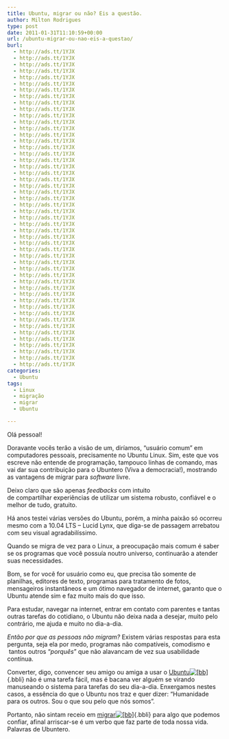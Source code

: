 ```yaml
---
title: Ubuntu, migrar ou não? Eis a questão.
author: Milton Rodrigues
type: post
date: 2011-01-31T11:10:59+00:00
url: /ubuntu-migrar-ou-nao-eis-a-questao/
burl:
  - http://ads.tt/1YJX
  - http://ads.tt/1YJX
  - http://ads.tt/1YJX
  - http://ads.tt/1YJX
  - http://ads.tt/1YJX
  - http://ads.tt/1YJX
  - http://ads.tt/1YJX
  - http://ads.tt/1YJX
  - http://ads.tt/1YJX
  - http://ads.tt/1YJX
  - http://ads.tt/1YJX
  - http://ads.tt/1YJX
  - http://ads.tt/1YJX
  - http://ads.tt/1YJX
  - http://ads.tt/1YJX
  - http://ads.tt/1YJX
  - http://ads.tt/1YJX
  - http://ads.tt/1YJX
  - http://ads.tt/1YJX
  - http://ads.tt/1YJX
  - http://ads.tt/1YJX
  - http://ads.tt/1YJX
  - http://ads.tt/1YJX
  - http://ads.tt/1YJX
  - http://ads.tt/1YJX
  - http://ads.tt/1YJX
  - http://ads.tt/1YJX
  - http://ads.tt/1YJX
  - http://ads.tt/1YJX
  - http://ads.tt/1YJX
  - http://ads.tt/1YJX
  - http://ads.tt/1YJX
  - http://ads.tt/1YJX
  - http://ads.tt/1YJX
  - http://ads.tt/1YJX
  - http://ads.tt/1YJX
  - http://ads.tt/1YJX
  - http://ads.tt/1YJX
  - http://ads.tt/1YJX
  - http://ads.tt/1YJX
  - http://ads.tt/1YJX
  - http://ads.tt/1YJX
  - http://ads.tt/1YJX
  - http://ads.tt/1YJX
  - http://ads.tt/1YJX
  - http://ads.tt/1YJX
  - http://ads.tt/1YJX
  - http://ads.tt/1YJX
  - http://ads.tt/1YJX
  - http://ads.tt/1YJX
categories:
  - Ubuntu
tags:
  - Linux
  - migração
  - migrar
  - Ubuntu

---
```

Olá pessoal!

Doravante vocês terão a visão de um, diríamos, &#8220;usuário comum&#8221; em computadores pessoais, precisamente no Ubuntu Linux. Sim, este que vos escreve não entende de programação, tampouco linhas de comando, mas vai dar sua contribuição para o Ubuntero (Viva a democracia!), mostrando as vantagens de migrar para _software_ livre.

Deixo claro que são apenas _feedbacks_ com intuito de compartilhar experiências de utilizar um sistema robusto, confiável e o melhor de tudo, gratuito.

Há anos testei várias versões do Ubuntu, porém, a minha paixão só ocorreu mesmo com a 10.04 LTS &#8211; Lucid Lynx, que diga-se de passagem arrebatou com seu visual agradabilíssimo.

Quando se migra de vez para o Linux, a preocupação mais comum é saber se os programas que você possuía noutro universo, continuarão a atender suas necessidades.

Bom, se for você for usuário como eu, que precisa tão somente de planilhas, editores de texto, programas para tratamento de fotos, mensageiros instantâneos﻿ e um ótimo navegador de internet, garanto que o Ubuntu atende sim e faz muito mais do que isso.

Para estudar, navegar na internet, entrar em contato ﻿com parentes e tantas outras tarefas do cotidiano, o Ubuntu não deixa nada a desejar, muito pelo contrário, me ajuda e muito no dia-a-dia.

_Então por que as pessoas não migram?_ Existem várias respostas para esta pergunta, seja ela por medo, programas não compatíveis, comodismo e  tantos outros &#8220;_porquês_&#8221; que não alavancam de vez sua usabilidade contínua.

Converter, digo, convencer seu amigo ou amiga a usar o [Ubuntu<img class="bbic" src="http://boo-box.com/bbli" alt="[bb]" />][1]{.bbli} não é uma tarefa fácil, mas é bacana ver alguém se virando manuseando o sistema para tarefas do seu dia-a-dia. Enxergamos nestes casos, a essência do que o Ubuntu nos traz e quer dizer: &#8220;Humanidade para os outros. Sou o que sou pelo que nós somos&#8221;.

Portanto, não sintam receio em [migrar<img class="bbic" src="http://boo-box.com/bbli" alt="[bb]" />][2]{.bbli} para algo que podemos confiar, afinal arriscar-se é um verbo que faz parte de toda nossa vida. Palavras de Ubuntero.

 [1]: http://sledge.boo-box.com/list/page/VWJ1bnR1XyMjX2JveF8jI190YWdnaW5nLXRvb2wtd3BfIyNf-48
 [2]: http://sledge.boo-box.com/list/page/bWlncmFyXyMjX2JveF8jI190YWdnaW5nLXRvb2wtd3BfIyNf-48
